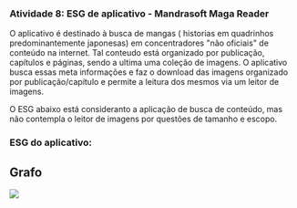 ### Atividade 8: ESG de aplicativo - Mandrasoft Maga Reader

O aplicativo é destinado à busca de mangas ( historias em quadrinhos predominantemente japonesas) em concentradores "não oficiais" de conteúdo na internet. Tal conteudo está organizado por publicação, capítulos e páginas, sendo a ultima uma coleção de imagens. O aplicativo busca essas meta informações e faz o download das imagens organizado por publicação/capítulo e permite a leitura dos mesmos via um leitor de imagens.

O ESG abaixo está consideranto a aplicação de busca de conteúdo, mas não contempla o leitor de imagens por questões de tamanho e escopo.

### ESG do aplicativo:

## Grafo
<img src='https://g.gravizo.com/svg?
 digraph G {
  "[" -> "Library Screen";
  "Library Screen" -> "]";
  "Library Screen" -> "Press Filter Widget";
  "Press Filter Widget" -> "Filter Detail";
  "Filter Detail" -> "Library Screen";
  "Library Screen" -> "Discord Notification Widget";
  "Library Screen" -> "General Settings Button";
  "General Settings Button" -> "General Settings Screen";
  "General Settings Screen" -> "Press Back Button1";
  "Press Back Button1" -> "Library Screen";
  "Library Screen" -> "Press Add Button";
  "Press Add Button" -> "Show Top Mangas Screen";
  "Show Top Mangas Screen" -> "Press Language Button";
  "Press Language Button" -> "Press Language Combo";
  "Press Language Combo" -> "Show Top Mangas Screen";
  "Press Title" -> "Manga Detail Widget";
  "Manga Detail Widget" -> "Press Add Button";
  "Press Add Button" -> "Show Top Mangas Screen";
  "Show Top Mangas Screen" -> "Press Search Button";
  "Press Search Button" -> "Search Screen";
  "Search Screen" -> "Insert Search Text";
  "Insert Search Text" -> "Press Inner Search Button";
  "Press Inner Search Button" -> "Show Search Result Widget";
  "Show Search Result Widget" -> "Press Result Title";
  "Press Result Title" -> "Show Search Result Widget";
  "Show Search Result Widget" -> "Press Back1 Button";
  "Press Back1 Button" -> "Show Top Mangas Screen";
  "Show Top Mangas Screen" -> "Press Heart Button";
  "Press Heart Button" -> "Show Recomendations Screen";
  "Show Recomendations Screen"; -> "Press Recomended Title";
  "Press Recomended Title" -> "Recommended Title Widget";
  "Recommended Title Widget" -> "Press Favorite Button1";
  "Press Favorite Button1" -> "Show Recomendations Screen";
  "Press Favorite Button1" -> "Back Button2";
  "Back Button2" -> "Show Top Mangas Screen";
  "Show Top Mangas Screen" -> "Press Back Button2";
  "Press Back Button2" -> "Library Screen";
  "Library Screen" -> "Press Back Button3";
  "Press Back Button3" -> "Exits Application";
  "Library Screen" -> "Press Title" -> "Show Manga Detail Screen";
  "Show Manga Detail Screen" -> "Press Read Online" -> "Show Reader Widget";
  "Show Manga Detail Screen" -> "Press Continue Offline" -> "Show Reader Widget";
  "Show Manga Detail Screen" -> "Press Web Comig Check" -> "Show Manga Details Screen";
  "Show Manga Detail Screen" -> "Press Chapter Menu" -> "Show Chapters Screen";
  "Show Manga Detail Screen" -> "Press Favourite Button" -> "Show Manga Details Screen";
  "Show Manga Detail Screen" -> "Press Share Button" -> "Choose Target" -> "Show Manga Details Screen";
  "Show Chapters Screen" -> "Press Order A-Z Button";
  "Press Play Button" -> "Show Reader Widget";
 }
'/>

<!-- "Press Order A-Z Button" -> "Show Chapters Screen";
"Show Chapters Screen" -> "Press Play Button";
"Press Download Button" -> "Show Chapters Screen";
"Show Chapters Screen" -> "Press Readed Button";
"Press Readed Button" -> "Show Chapters Screen";
"Show Chapters Screen" -> "Press Download Button";
"Show Chapters Screen" -> "Press Download All";
"Press Download All" -> "Show Chapters Screen";
"Show Chapters Screen" -> "Press Select All" -> "Show Chapters Screen"; -->
